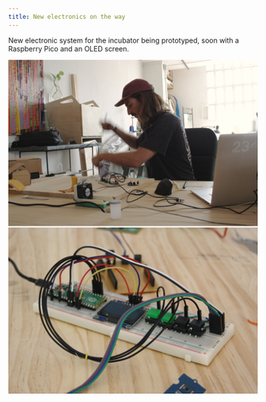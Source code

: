 ```yaml
---
title: New electronics on the way
---
```


New electronic system for the incubator being prototyped, soon with a Raspberry Pico and an OLED screen.

![](antoineisprototyping.jpg)
![](newscreen.jpg)
